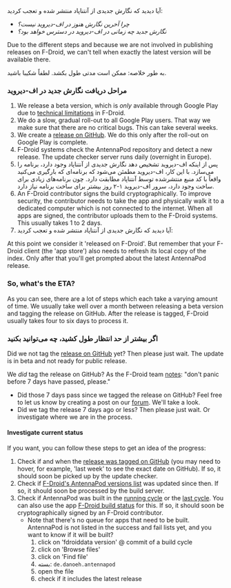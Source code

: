 آیا دیدید که نگارش جدیدی از آنتناپاد منتشر شده و تعجب کردید:

* *چرا آخرین نگارش هنوز در اف-دیروید نیست؟*
* *نگارش جدید چه زمانی در اف-دیروید در دسترس خواهد بود؟*

Due to the different steps and because we are not involved in publishing releases on F-Droid, we can't tell when exactly the latest version will be available there.

به طور خلاصه: ممکن است مدتی طول بکشد. لطفاً شکیبا باشید.

### مراحل دریافت نگارش جدید در اف-دیروید

1. We release a beta version, which is *only* available through Google Play due to [technical limitations](/documentation/general/beta#f-droid) in F-Droid.
1. We do a slow, gradual roll-out to all Google Play users. That way we make sure that there are no critical bugs. This can take several weeks.
1. We create a [release on GitHub](https://github.com/AntennaPod/AntennaPod/releases). We do this only after the roll-out on Google Play is complete.
1. F-Droid systems check the AntennaPod repository and detect a new release. The update checker server runs daily (overnight in Europe).
1. پس از اینکه اف-دیروید تشخیص دهد نگارش جدیدی از آنتناپاد وجود دارد، برنامه را می‌سازد. با این کار، اف-دیروید مطمئن می‌شود که برنامه‌ای که بارگیری می‌کنید واقعاً با کد منبع منتشرشده توسط آنتناپاد مطابقت دارد. چون برنامه‌های زیادی برای ساخت وجود دارد، سرور اف-دیروید ۱-۲ روز بیشتر برای ساخت برنامه نیاز دارد.
1. An F-Droid contributor signs the build cryptographically. To improve security, the contributor needs to take the app and physically walk it to a dedicated computer which is not connected to the internet. When all apps are signed, the contributor uploads them to the F-Droid systems. This usually takes 1 to 2 days.
1. آیا دیدید که نگارش جدیدی از آنتناپاد منتشر شده و تعجب کردید:

At this point we consider it 'released on F-Droid'. But remember that your F-Droid client (the 'app store') also needs to refresh its local copy of the index. Only after that you'll get prompted about the latest AntennaPod release.

### So, what's the ETA?

As you can see, there are a lot of steps which each take a varying amount of time. We usually take well over a month between releasing a beta version and tagging the release on GitHub. After the release is tagged, F-Droid usually takes four to six days to process it.

### اگر بیشتر از حد انتظار طول کشید، چه می‌توانید بکنید

Did we not tag the [release on GitHub](https://github.com/AntennaPod/AntennaPod/releases) yet? Then please just wait. The update is in beta and not ready for public release.

We *did* tag the release on GitHub? As the F-Droid team [notes](https://gitlab.com/fdroid/wiki/-/wikis/FAQ#how-long-does-it-take-for-my-app-to-show-up-on-website-and-client): "don't panic before 7 days have passed, please."

* Did those 7 days pass since we tagged the release on GitHub? Feel free to let us know by creating a post on our [forum](https://forum.antennapod.org/). We'll take a look.
* Did we tag the release 7 days ago or less? Then please just wait. Or investigate where we are in the process.

#### Investigate current status

If you want, you can follow these steps to get an idea of the progress:

1. Check if and when the [release was tagged on GitHub](https://github.com/AntennaPod/AntennaPod/releases/latest) (you may need to hover, for example, 'last week' to see the exact date on GitHub). If so, it should soon be picked up by the update checker.
1. Check if [F-Droid's AntennaPod versions list](https://gitlab.com/fdroid/fdroiddata/-/commits/master/metadata/de.danoeh.antennapod.yml?author=F-Droid%20checkupdates%20bot) was updated since then. If so, it should soon be processed by the build server.
1. Check if AntennaPod was built in the [running cycle](https://monitor.f-droid.org/builds/running) or the [last cycle](https://monitor.f-droid.org/builds/build). You can also use the app [F-Droid build status](https://f-droid.org/en/packages/de.storchp.fdroidbuildstatus/) for this. If so, it should soon be cryptographically signed by an F-Droid contributor.
   * Note that there's no queue for apps that need to be built. AntennaPod is not listed in the success and fail lists yet, and you want to know if it will be built?
      1. click on 'fdroiddata version' @ commit of a build cycle
      1. click on 'Browse files'
      1. click on 'Find file'
      1. بسته: `de.danoeh.antennapod`
      1. open the file
      1. check if it includes the latest release
